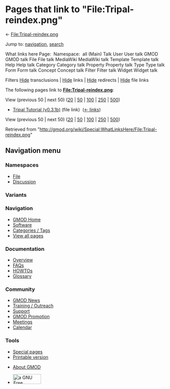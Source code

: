 <div id="mw-page-base" class="noprint">

</div>

<div id="mw-head-base" class="noprint">

</div>

<div id="content" class="mw-body" role="main">

<span id="top"></span>

<div id="mw-js-message" style="display:none;">

</div>



# <span dir="auto">Pages that link to "File:Tripal-reindex.png"</span>

<div id="bodyContent">

<div id="contentSub">

←
[File:Tripal-reindex.png](/wiki/File:Tripal-reindex.png "File:Tripal-reindex.png")

</div>

<div id="jump-to-nav" class="mw-jump">

Jump to: [navigation](#mw-navigation), [search](#p-search)

</div>

<div id="mw-content-text">

What links here Page:  Namespace:  all (Main) Talk User User talk GMOD
GMOD talk File File talk MediaWiki MediaWiki talk Template Template talk
Help Help talk Category Category talk Property Property talk Type Type
talk Form Form talk Concept Concept talk Filter Filter talk Widget
Widget talk

Filters
[Hide](/mediawiki/index.php?title=Special:WhatLinksHere/File:Tripal-reindex.png&hidetrans=1 "Special:WhatLinksHere/File:Tripal-reindex.png")
transclusions \|
[Hide](/mediawiki/index.php?title=Special:WhatLinksHere/File:Tripal-reindex.png&hidelinks=1 "Special:WhatLinksHere/File:Tripal-reindex.png")
links \|
[Hide](/mediawiki/index.php?title=Special:WhatLinksHere/File:Tripal-reindex.png&hideredirs=1 "Special:WhatLinksHere/File:Tripal-reindex.png")
redirects \|
[Hide](/mediawiki/index.php?title=Special:WhatLinksHere/File:Tripal-reindex.png&hideimages=1 "Special:WhatLinksHere/File:Tripal-reindex.png")
file links

The following pages link to
**[File:Tripal-reindex.png](/wiki/File:Tripal-reindex.png "File:Tripal-reindex.png")**:

View (previous 50 \| next 50)
([20](/mediawiki/index.php?title=Special:WhatLinksHere/File:Tripal-reindex.png&limit=20 "Special:WhatLinksHere/File:Tripal-reindex.png")
\|
[50](/mediawiki/index.php?title=Special:WhatLinksHere/File:Tripal-reindex.png&limit=50 "Special:WhatLinksHere/File:Tripal-reindex.png")
\|
[100](/mediawiki/index.php?title=Special:WhatLinksHere/File:Tripal-reindex.png&limit=100 "Special:WhatLinksHere/File:Tripal-reindex.png")
\|
[250](/mediawiki/index.php?title=Special:WhatLinksHere/File:Tripal-reindex.png&limit=250 "Special:WhatLinksHere/File:Tripal-reindex.png")
\|
[500](/mediawiki/index.php?title=Special:WhatLinksHere/File:Tripal-reindex.png&limit=500 "Special:WhatLinksHere/File:Tripal-reindex.png"))

- [Tripal Tutorial
  (v0.3.1b)](/wiki/Tripal_Tutorial_(v0.3.1b) "Tripal Tutorial (v0.3.1b)")
  (file link) ‎ <span class="mw-whatlinkshere-tools">([←
  links](/mediawiki/index.php?title=Special:WhatLinksHere&target=Tripal+Tutorial+%28v0.3.1b%29 "Special:WhatLinksHere"))</span>

View (previous 50 \| next 50)
([20](/mediawiki/index.php?title=Special:WhatLinksHere/File:Tripal-reindex.png&limit=20 "Special:WhatLinksHere/File:Tripal-reindex.png")
\|
[50](/mediawiki/index.php?title=Special:WhatLinksHere/File:Tripal-reindex.png&limit=50 "Special:WhatLinksHere/File:Tripal-reindex.png")
\|
[100](/mediawiki/index.php?title=Special:WhatLinksHere/File:Tripal-reindex.png&limit=100 "Special:WhatLinksHere/File:Tripal-reindex.png")
\|
[250](/mediawiki/index.php?title=Special:WhatLinksHere/File:Tripal-reindex.png&limit=250 "Special:WhatLinksHere/File:Tripal-reindex.png")
\|
[500](/mediawiki/index.php?title=Special:WhatLinksHere/File:Tripal-reindex.png&limit=500 "Special:WhatLinksHere/File:Tripal-reindex.png"))

</div>

<div class="printfooter">

Retrieved from
"<http://gmod.org/wiki/Special:WhatLinksHere/File:Tripal-reindex.png>"

</div>

<div id="catlinks" class="catlinks catlinks-allhidden">

</div>

<div class="visualClear">

</div>

</div>

</div>

<div id="mw-navigation">

## Navigation menu

<div id="mw-head">



<div id="left-navigation">

<div id="p-namespaces" class="vectorTabs" role="navigation"
aria-labelledby="p-namespaces-label">

### Namespaces

- <span id="ca-nstab-image"><a href="/wiki/File:Tripal-reindex.png" accesskey="c"
  title="View the file page [c]">File</a></span>
- <span id="ca-talk"><a
  href="/mediawiki/index.php?title=File_talk:Tripal-reindex.png&amp;action=edit&amp;redlink=1"
  accesskey="t"
  title="Discussion about the content page [t]">Discussion</a></span>

</div>

<div id="p-variants" class="vectorMenu emptyPortlet" role="navigation"
aria-labelledby="p-variants-label">

### 

### Variants[](#)

<div class="menu">

</div>

</div>

</div>

<div id="right-navigation">





</div>



</div>

</div>

</div>

<div id="mw-panel">

<div id="p-logo" role="banner">

<a href="/wiki/Main_Page"
style="background-image: url(http://gmod.org/images/GMOD-cogs.png);"
title="Visit the main page"></a>

</div>

<div id="p-Navigation" class="portal" role="navigation"
aria-labelledby="p-Navigation-label">

### Navigation

<div class="body">

- <span id="n-GMOD-Home">[GMOD Home](/wiki/Main_Page)</span>
- <span id="n-Software">[Software](/wiki/GMOD_Components)</span>
- <span id="n-Categories-.2F-Tags">[Categories /
  Tags](/wiki/Categories)</span>
- <span id="n-View-all-pages">[View all
  pages](/wiki/Special:AllPages)</span>

</div>

</div>

<div id="p-Documentation" class="portal" role="navigation"
aria-labelledby="p-Documentation-label">

### Documentation

<div class="body">

- <span id="n-Overview">[Overview](/wiki/Overview)</span>
- <span id="n-FAQs">[FAQs](/wiki/Category:FAQ)</span>
- <span id="n-HOWTOs">[HOWTOs](/wiki/Category:HOWTO)</span>
- <span id="n-Glossary">[Glossary](/wiki/Glossary)</span>

</div>

</div>

<div id="p-Community" class="portal" role="navigation"
aria-labelledby="p-Community-label">

### Community

<div class="body">

- <span id="n-GMOD-News">[GMOD News](/wiki/GMOD_News)</span>
- <span id="n-Training-.2F-Outreach">[Training /
  Outreach](/wiki/Training_and_Outreach)</span>
- <span id="n-Support">[Support](/wiki/Support)</span>
- <span id="n-GMOD-Promotion">[GMOD
  Promotion](/wiki/GMOD_Promotion)</span>
- <span id="n-Meetings">[Meetings](/wiki/Meetings)</span>
- <span id="n-Calendar">[Calendar](/wiki/Calendar)</span>

</div>

</div>

<div id="p-tb" class="portal" role="navigation"
aria-labelledby="p-tb-label">

### Tools

<div class="body">

- <span id="t-specialpages"><a href="/wiki/Special:SpecialPages" accesskey="q"
  title="A list of all special pages [q]">Special pages</a></span>
- <span id="t-print"><a
  href="/mediawiki/index.php?title=Special:WhatLinksHere/File:Tripal-reindex.png&amp;printable=yes"
  rel="alternate" accesskey="p"
  title="Printable version of this page [p]">Printable version</a></span>

</div>

</div>

</div>

</div>

<div id="footer" role="contentinfo">

- <span id="footer-places-about">[About
  GMOD](/wiki/GMOD:About "GMOD:About")</span>

<!-- -->

- <span id="footer-copyrightico">[<img src="http://www.gnu.org/graphics/gfdl-logo-small.png" width="88"
  height="31" alt="a GNU Free Documentation License" />](http://www.gnu.org/licenses/fdl-1.3.html)</span>


<div style="clear:both">

</div>

</div>
